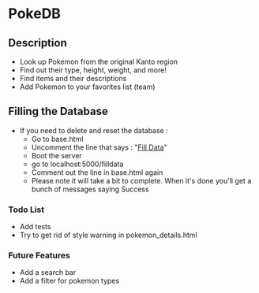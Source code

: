 # PokeDB

## Description
- Look up Pokemon from the original Kanto region
- Find out their type, height, weight, and more!
- Find items and their descriptions
- Add Pokemon to your favorites list (team)

## Filling the Database
- If you need to delete and reset the database :
  - Go to base.html
  - Uncomment the line that says : "<a href="/fillpokemon">Fill Data</a>"
  - Boot the server
  - go to localhost:5000/filldata
  - Comment out the line in base.html again
  - Please note it will take a bit to complete. When it's done you'll get a bunch of messages saying Success

### Todo List
- Add tests
- Try to get rid of style warning in pokemon_details.html 


### Future Features
- Add a search bar
- Add a filter for pokemon types

